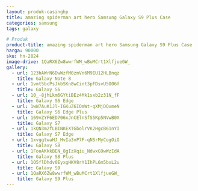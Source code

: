 ```yaml
---
layout: produk-casinghp
title: amazing spiderman art hero Samsung Galaxy S9 Plus Case
categories: samsung
tags: galaxy

# Produk
product-title: amazing spiderman art hero Samsung Galaxy S9 Plus Case
harga: 90000
sku: hn-2824
image-drive: 1QaRX6Zw8wwrfWM_wBuMCrt1XlfjueGW_
gallery:
  - url: 123hAWrN6DwWzfM0zmVn6M9IU12HLBnqz
    title: Galaxy Note 8
  - url: 1vmt5bcPsJkbSKn8wCint3pFDsvU5O06f
    title: Galaxy S6
  - url: 10_-8jhLkm6GYtiBEz4Mk1sxb2z31N_fF
    title: Galaxy S6 Edge
  - url: 1wW7AuK1Jl-IGKuZ6IOmWt-qXMjDQvmeN
    title: Galaxy S6 Edge Plus
  - url: 169vZYF6ED706xJnCElnSfS5Kp5NVwB0X
    title: Galaxy S7
  - url: 1kQN3m2fLBINKEXTGbolrVK2HgcB61nYI
    title: Galaxy S7 Edge
  - url: 1xvggtwaHJ_HvIa3vP7F-qNSrMyCogOiO
    title: Galaxy S8
  - url: 1FooAKkkBEN_8gIzXqiu_NdwxG9wWzIdA
    title: Galaxy S8 Plus
  - url: 1O5flDhdv0EyxgHKV8rY1IhPL6m5bxL2u
    title: Galaxy S9
  - url: 1QaRX6Zw8wwrfWM_wBuMCrt1XlfjueGW_
    title: Galaxy S9 Plus
---
```

